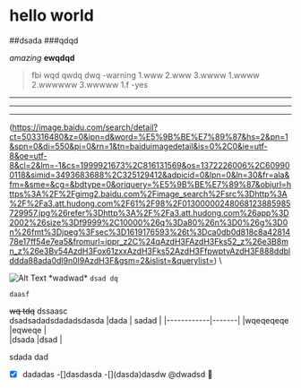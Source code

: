 
# hello world
##dsada
###qdqd  

*amazing*
**ewqdqd**

>fbi
>wqd
>qwdq
>dwq
-warning
1.www
2.www
3.wwww
 1.wwww
 2.wwwwww
 3.wwwww
1.f
-yes
---
***
---
(https://image.baidu.com/search/detail?ct=503316480&z=0&ipn=d&word=%E5%9B%BE%E7%89%87&hs=2&pn=1&spn=0&di=550&pi=0&rn=1&tn=baiduimagedetail&is=0%2C0&ie=utf-8&oe=utf-8&cl=2&lm=-1&cs=1999921673%2C816131569&os=1372226006%2C609900118&simid=3493683688%2C325129412&adpicid=0&lpn=0&ln=30&fr=ala&fm=&sme=&cg=&bdtype=0&oriquery=%E5%9B%BE%E7%89%87&objurl=https%3A%2F%2Fgimg2.baidu.com%2Fimage_search%2Fsrc%3Dhttp%3A%2F%2Fa3.att.hudong.com%2F61%2F98%2F01300000248068123885985729957.jpg%26refer%3Dhttp%3A%2F%2Fa3.att.hudong.com%26app%3D2002%26size%3Df9999%2C10000%26q%3Da80%26n%3D0%26g%3D0n%26fmt%3Djpeg%3Fsec%3D1619176593%26t%3Dca0db0d818c8a4281478e17ff54e7ea5&fromurl=ippr_z2C%24qAzdH3FAzdH3Fks52_z%26e3B8mn_z%26e3Bv54AzdH3Fox61zxxAzdH3Fks52AzdH3FfpwptvAzdH3F888ddblddda88ada0dl9n0l9AzdH3F&gsm=2&islist=&querylist=)  \

![Alt Text](https://image.baidu.com/search/detail?ct=503316480&z=0&ipn=d&word=%E5%9B%BE%E7%89%87&hs=2&pn=1&spn=0&di=550&pi=0&rn=1&tn=baiduimagedetail&is=0%2C0&ie=utf-8&oe=utf-8&cl=2&lm=-1&cs=1999921673%2C816131569&os=1372226006%2C609900118&simid=3493683688%2C325129412&adpicid=0&lpn=0&ln=30&fr=ala&fm=&sme=&cg=&bdtype=0&oriquery=%E5%9B%BE%E7%89%87&objurl=https%3A%2F%2Fgimg2.baidu.com%2Fimage_search%2Fsrc%3Dhttp%3A%2F%2Fa3.att.hudong.com%2F61%2F98%2F01300000248068123885985729957.jpg%26refer%3Dhttp%3A%2F%2Fa3.att.hudong.com%26app%3D2002%26size%3Df9999%2C10000%26q%3Da80%26n%3D0%26g%3D0n%26fmt%3Djpeg%3Fsec%3D1619176593%26t%3Dca0db0d818c8a4281478e17ff54e7ea5&fromurl=ippr_z2C%24qAzdH3FAzdH3Fks52_z%26e3B8mn_z%26e3Bv54AzdH3Fox61zxxAzdH3Fks52AzdH3FfpwptvAzdH3F888ddblddda88ada0dl9n0l9AzdH3F&gsm=2&islist=&querylist=)
\*wadwad\*
`dsad dq`
```
daasf
```
~~wq tdq~~
dssaasc\
dsadsadadsdadadsdasda
|dada        | sadad |
|------------|-------|
|wqeqeqeqe   |eqweqe |  
|dsada        |dsad |

sdada
dad
-[x] dadadas
-[]dasdasda
-[]\(dasda)dasdw
@dwadsd
:dash:
